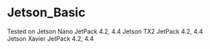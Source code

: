 # Jetson_Basic

Tested on
Jetson Nano JetPack 4.2, 4.4
Jetson TX2 JetPack 4.2, 4.4
Jetson Xavier JetPack 4.2, 4.4
